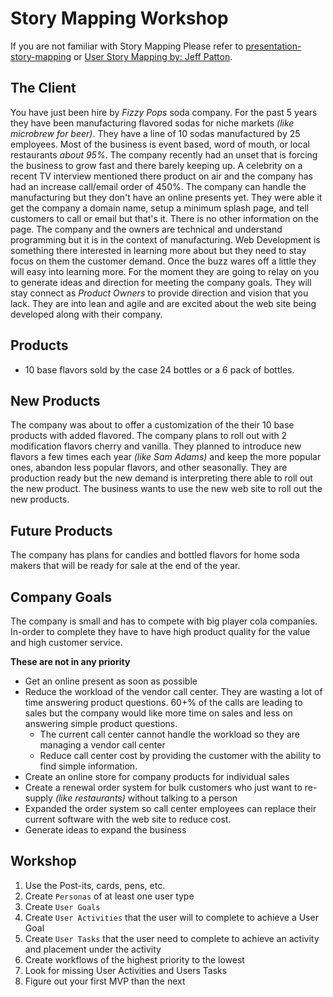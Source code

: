 # Story Mapping Workshop

If you  are not familiar with Story Mapping Please refer to [presentation-story-mapping](https://chrismarksus.github.io/presentation-story-mapping/#/) or [User Story Mapping by: Jeff Patton](http://jpattonassociates.com/user-story-mapping/). 

## The Client
You have just been hire by *Fizzy Pops* soda company. For the past 5 years they have been manufacturing flavored sodas for niche markets *(like microbrew for beer)*. They have a line of 10 sodas manufactured by 25 employees. Most of the business is event based, word of mouth, or local restaurants *about 95%*. The company recently had an unset that is forcing the business to grow fast and there barely keeping up. A celebrity on a recent TV interview mentioned there product on air and the company has had an increase call/email order of 450%. The company can handle the manufacturing but they don't have an online presents yet. They were able it get the company a domain name, setup a minimum splash page, and tell customers to call or email but that's it. There is no other information on the page. The company and the owners are technical and understand programming but it is in the context of manufacturing. Web Development is something there interested in learning more about but they need to stay focus on them the customer demand. Once the buzz wares off a little they will easy into learning more. For the moment they are going to relay on you to generate ideas and direction for meeting the company goals. They will stay connect as *Product Owners* to provide direction and vision that you lack. They are into lean and agile and are excited about the web site being developed along with their company.

## Products
* 10 base flavors sold by the case 24 bottles or a 6 pack of bottles.

## New Products
The company was about to offer a customization of the their 10 base products with added flavored. The company plans to roll out with 2 modification flavors cherry and vanilla. They planned to introduce new flavors a few times each year *(like Sam Adams)* and keep the more popular ones, abandon less popular flavors, and other seasonally. They are production ready but the new demand is interpreting there able to roll out the new product. The business wants to use the new web site to roll out the new products.

## Future Products
The company has plans for candies and bottled flavors for home soda makers that will be ready for sale at the end of the year.

## Company Goals
The company is small and has to compete with big player cola companies. In-order to complete they have to have high product quality for the value and high customer service.

**These are not in any priority**

* Get an online present as soon as possible
* Reduce the workload of the vendor call center. They are wasting a lot of time answering product questions. 60+% of the calls are leading to sales but the company would like more time on sales and less on answering simple product questions.  
  * The current call center cannot handle the workload so they are managing a vendor call center
  * Reduce call center cost by providing the customer with the ability to find simple information.
* Create an online store for company products for individual sales
* Create a renewal order system for bulk customers who just want to re-supply *(like restaurants)* without talking to a person
* Expanded the order system so call center employees can replace their current software with the web site to reduce cost.
* Generate ideas to expand the business

## Workshop

1. Use the Post-its, cards, pens, etc.
1. Create ```Personas``` of at least one user type
1. Create ```User Goals```
1. Create ```User Activities``` that the user will to complete to achieve a User Goal
1. Create ```User Tasks``` that the user need to complete to achieve an activity and placement under the activity
1. Create workflows of the highest priority to the lowest
1. Look for missing User Activities and Users Tasks
1. Figure out your first MVP than the next
